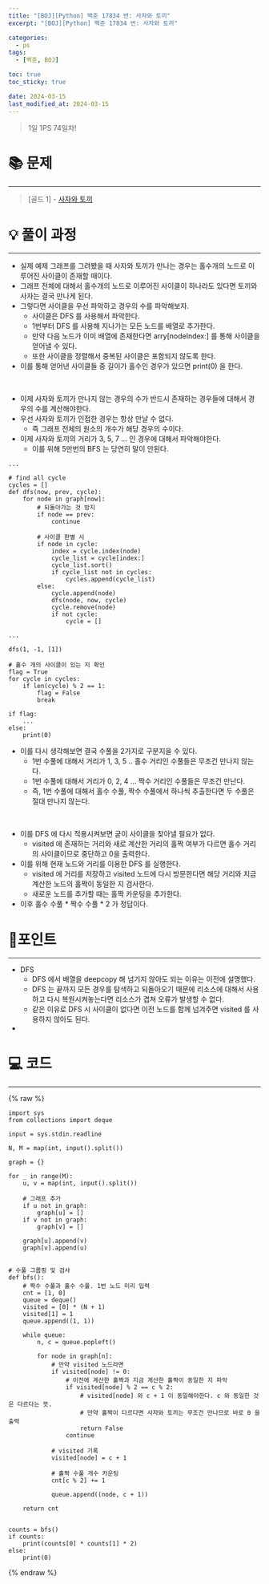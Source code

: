 ```yaml
---
title: "[BOJ][Python] 백준 17834 번: 사자와 토끼"
excerpt: "[BOJ][Python] 백준 17834 번: 사자와 토끼"

categories:
  - ps
tags:
  - [백준, BOJ]

toc: true
toc_sticky: true

date: 2024-03-15
last_modified_at: 2024-03-15
---
```


> 1일 1PS 74일차!

# 📚 문제

---

> [골드 1] -
> [사자와 토끼](https://www.acmicpc.net/problem/17834)

# 💡 풀이 과정

---

- 실제 예제 그래프를 그려봤을 때 사자와 토끼가 만나는 경우는 홀수개의 노드로 이루어진 사이클이 존재할 때이다. 
- 그래프 전체에 대해서 홀수개의 노드로 이루어진 사이클이 하나라도 있다면 토끼와 사자는 결국 만나게 된다. 
- 그렇다면 사이클을 우선 파악하고 경우의 수를 파악해보자.
    - 사이클은 DFS 를 사용해서 파악한다. 
    - 1번부터 DFS 를 사용해 지나가는 모든 노드를 배열로 추가한다.
    - 만약 다음 노드가 이미 배열에 존재한다면 arry[nodeIndex:] 를 통해 사이클을 얻어낼 수 있다.
    - 또한 사이클을 정렬해서 중복된 사이클은 포함되지 않도록 한다.
- 이를 통해 얻어낸 사이클들 중 길이가 홀수인 경우가 있으면 print(0) 을 한다.

<br>

- 이제 사자와 토끼가 만나지 않는 경우의 수가 반드시 존재하는 경우들에 대해서 경우의 수를 계산해야한다.
- 우선 사자와 토끼가 인접한 경우는 항상 만날 수 없다.
    - 즉 그래프 전체의 원소의 개수가 해당 경우의 수이다.
- 이제 사자와 토끼의 거리가 3, 5, 7 ... 인 경우에 대해서 파악해야한다.
    - 이를 위해 5만번의 BFS 는 당연히 말이 안된다.


```
...

# find all cycle
cycles = []
def dfs(now, prev, cycle):
    for node in graph[now]:
        # 되돌아가는 것 방지
        if node == prev:
            continue

        # 사이클 판별 시
        if node in cycle:
            index = cycle.index(node)
            cycle_list = cycle[index:]
            cycle_list.sort()
            if cycle_list not in cycles:
                cycles.append(cycle_list)
        else:
            cycle.append(node)
            dfs(node, now, cycle)
            cycle.remove(node)
            if not cycle:
                cycle = []

...

dfs(1, -1, [1])

# 홀수 개의 사이클이 있는 지 확인
flag = True
for cycle in cycles:
    if len(cycle) % 2 == 1:
        flag = False
        break

if flag:
    ...
else:
    print(0)
```



- 이를 다시 생각해보면 결국 수풀을 2가지로 구분지을 수 있다.
    - 1번 수풀에 대해서 거리가 1, 3, 5 .. 홀수 거리인 수풀들은 무조건 만나지 않는다.
    - 1번 수풀에 대해서 거리가 0, 2, 4 ... 짝수 거리인 수풀들은 무조건 만난다.
    - 즉, 1번 수풀에 대해서 홀수 수풀, 짝수 수풀에서 하나씩 추출한다면 두 수풀은 절대 만나지 않는다.

<br>

- 이를 DFS 에 다시 적용시켜보면 굳이 사이클을 찾아낼 필요가 없다. 
    - visited 에 존재하는 거리와 새로 계산한 거리의 홀짝 여부가 다르면 홀수 거리의 사이클이므로 중단하고 0을 출력한다.
- 이를 위해 현재 노드와 거리를 이용한 DFS 를 실행한다.
    - visited 에 거리를 저장하고 visited 노드에 다시 방문한다면 해당 거리와 지금 계산한 노드의 홀짝이 동일한 지 검사한다.
    - 새로운 노드를 추가할 때는 홀짝 카운팅을 추가한다. 
- 이후 홀수 수풀 * 짝수 수풀 * 2 가 정답이다.



# 📌포인트

---

- DFS
    - DFS 에서 배열을 deepcopy 해 넘기지 않아도 되는 이유는 이전에 설명했다.
    - DFS 는 끝까지 모든 경우를 탐색하고 되돌아오기 때문에 리소스에 대해서 사용하고 다시 복원시켜놓는다면 리소스가 겹쳐 오류가 발생할 수 없다. 
    - 같은 이유로 DFS 시 사이클이 없다면 이전 노드를 함께 넘겨주면 visited 를 사용하지 않아도 된다. 
- 

# 💻 코드

---


{% raw %}

```
import sys
from collections import deque

input = sys.stdin.readline

N, M = map(int, input().split())

graph = {}

for _ in range(M):
    u, v = map(int, input().split())

    # 그래프 추가
    if u not in graph:
        graph[u] = []
    if v not in graph:
        graph[v] = []

    graph[u].append(v)
    graph[v].append(u)


# 수풀 그룹핑 및 검사
def bfs():
    # 짝수 수풀과 홀수 수풀. 1번 노드 미리 입력
    cnt = [1, 0]
    queue = deque()
    visited = [0] * (N + 1)
    visited[1] = 1
    queue.append((1, 1))

    while queue:
        n, c = queue.popleft()

        for node in graph[n]:
            # 만약 visited 노드라면
            if visited[node] != 0:
                # 이전에 계산한 홀짝과 지금 계산한 홀짝이 동일한 지 파악
                if visited[node] % 2 == c % 2:
                    # visited[node] 와 c + 1 이 동일해야한다. c 와 동일한 것은 다르다는 뜻.
                    # 만약 홀짝이 다르다면 사자와 토끼는 무조건 만나므로 바로 0 을 출력
                    return False
                continue

            # visited 기록
            visited[node] = c + 1

            # 홀짝 수풀 개수 카운팅
            cnt[c % 2] += 1

            queue.append((node, c + 1))

    return cnt


counts = bfs()
if counts:
    print(counts[0] * counts[1] * 2)
else:
    print(0)

```

{% endraw %}
